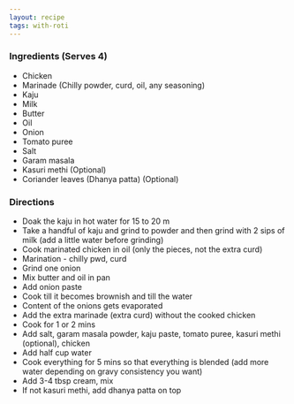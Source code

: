 ```yaml
---
layout: recipe
tags: with-roti
---
```


### Ingredients (Serves 4)

- Chicken
- Marinade (Chilly powder, curd, oil, any seasoning)
- Kaju
- Milk
- Butter
- Oil
- Onion
- Tomato puree
- Salt
- Garam masala
- Kasuri methi (Optional)
- Coriander leaves (Dhanya patta) (Optional)

### Directions

- Doak the kaju in hot water for 15 to 20 m
- Take a handful of kaju and grind to powder and then grind with 2 sips of milk (add a little water before grinding)
- Cook marinated chicken in oil (only the pieces, not the extra curd)
- Marination - chilly pwd, curd
- Grind one onion
- Mix butter and oil in pan
- Add onion paste
- Cook till it becomes brownish and till the water
- Content of the onions gets evaporated
- Add the extra marinade (extra curd) without the cooked chicken
- Cook for 1 or 2 mins
- Add salt, garam masala powder, kaju paste, tomato puree, kasuri methi (optional), chicken
- Add half cup water
- Cook everything for 5 mins so that everything is blended (add more water depending on gravy consistency you want)
- Add 3-4 tbsp cream, mix
- If not kasuri methi, add dhanya patta on top
